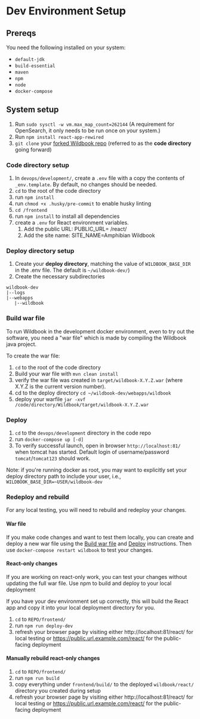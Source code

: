 # Dev Environment Setup

## Prereqs
You need the following installed on your system:
* `default-jdk`
* `build-essential`
* `maven`
* `npm`
* `node`
* `docker-compose`

## System setup
1. Run `sudo sysctl -w vm.max_map_count=262144` (A requirement for OpenSearch, it only needs to be run once on your system.)
1. Run `npm install react-app-rewired`
1. `git clone` your [forked Wildbook repo](pr-workflow.md#fork-wildbook) (referred to as the **code directory** going forward)

### Code directory setup
1. In `devops/development/`, create a `.env` file with a copy the contents of `_env.template`. By default, no changes should be needed.
1. `cd` to the root of the code directory
1. run `npm install`
1. run `chmod +x .husky/pre-commit` to enable husky linting
1. `cd /frontend`
1. run `npm install` to install all dependencies
1. create a `.env` for React environment variables.
    1. Add the public URL: PUBLIC_URL= /react/
    1. Add the site name: SITE_NAME=Amphibian Wildbook

### Deploy directory setup
1. Create your **deploy directory**, matching the value of `WILDBOOK_BASE_DIR` in the .env file. The default is `~/wildbook-dev/`)
1. Create the necessary subdirectories
```
wildbook-dev
|--logs
|--webapps
   |--wildbook
```

### Build war file
To run Wildbook in the development docker environment, even to try out the software, you need a "war file" which is made by compiling the Wildbook java project.

To create the war file:
1. `cd` to the root of the code directory
1. Build your war file with `mvn clean install`
1. verify the war file was created in `target/wildbook-X.Y.Z.war` (where X.Y.Z is the current version number).
1. cd to the deploy directory `cd ~/wildbook-dev/webapps/wildbook` 
1. deploy your warfile `jar -xvf /code/directory/Wildbook/target/wildbook-X.Y.Z.war`

### Deploy
1. `cd` to the `devops/development` directory in the code repo
1. run `docker-compose up [-d]`
1. To verify successful launch, open in browser `http://localhost:81/` when tomcat has started. Default login of username/password `tomcat`/`tomcat123` should work.

Note: if you're running docker as root, you may want to explicitly set your deploy directory path to include your user, i.e., `WILDBOOK_BASE_DIR=~USER/wildbook-dev`

### Redeploy and rebuild
For any local testing, you will need to rebuild and redeploy your changes.

#### War file

If you make code changes and want to test them locally, you can create and deploy a new war file using the [Build war file](#build-war-file) and [Deploy](#deploy) instructions. Then use `docker-compose restart wildbook` to test your changes.

#### React-only changes

If you are working on react-only work, you can test your changes without updating the full war file.
Use npm to build and deploy to your local deployment

If you have your dev environment set up correctly, this will build the React app and copy it into your local deployment directory for you.

1. `cd` to `REPO/frontend/`
1. run `npm run deploy-dev`
1. refresh your browser page by visiting either http://localhost:81/react/ for local testing or https://public.url.example.com/react/ for the public-facing deployment

#### Manually rebuild react-only changes

1. `cd` to `REPO/frontend/`
1. run `npm run build`
1. copy everything under `frontend/build/` to the deployed `wildbook/react/` directory you created during setup
1. refresh your browser page by visiting either http://localhost:81/react/ for local testing or https://public.url.example.com/react/ for the public-facing deployment

